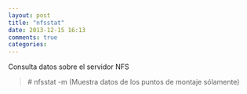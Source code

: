 ```yaml
---
layout: post
title: "nfsstat"
date: 2013-12-15 16:13
comments: true
categories: 
---
```

Consulta datos sobre el servidor NFS

>\# nfsstat -m (Muestra datos de los puntos de montaje sólamente)

